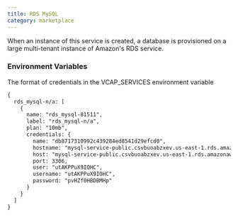 ```yaml
---
title: RDS MySQL
category: marketplace
---
```


When an instance of this service is created, a database is provisioned on a large multi-tenant instance of Amazon's RDS service. 

### Environment Variables

The format of credentials in the VCAP_SERVICES environment variable

~~~xml
{
  rds_mysql-n/a: [
    {
      name: "rds_mysql-81511",
      label: "rds_mysql-n/a",
      plan: "10mb",
      credentials: {
        name: "db8717310992c439284ed8541d29efcd0",
        hostname: "mysql-service-public.csvbuoabzxev.us-east-1.rds.amazonaws.com",
        host: "mysql-service-public.csvbuoabzxev.us-east-1.rds.amazonaws.com",
        port: 3306,
        user: "utAKPPuX9IOHC",
        username: "utAKPPuX9IOHC",
        password: "pvHZf0HBDBMHp"
      }
    }
  ]
}
~~~ 
